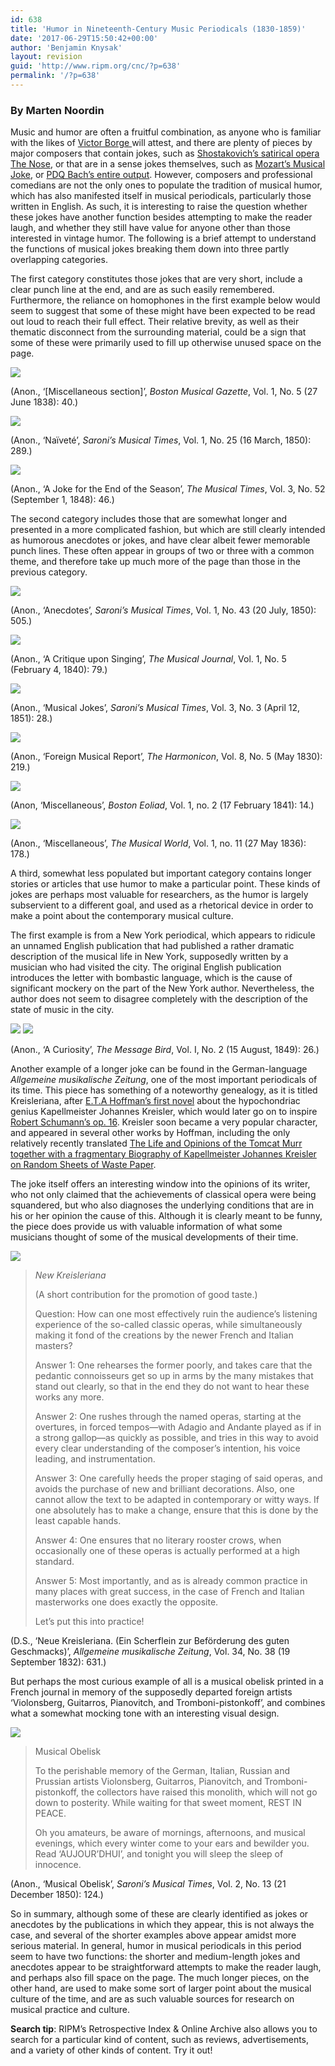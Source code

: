 ```yaml
---
id: 638
title: 'Humor in Nineteenth-Century Music Periodicals (1830-1859)'
date: '2017-06-29T15:50:42+00:00'
author: 'Benjamin Knysak'
layout: revision
guid: 'http://www.ripm.org/cnc/?p=638'
permalink: '/?p=638'
---
```


### By Marten Noordin

Music and humor are often a fruitful combination, as anyone who is familiar with the likes of [Victor Borge ](https://www.youtube.com/watch?v=EnXpApEsx5I&t) will attest, and there are plenty of pieces by major composers that contain jokes, such as [Shostakovich’s satirical opera The Nose](https://www.youtube.com/watch?v=uoC21I9YDz8&t), or that are in a sense jokes themselves, such as [Mozart’s Musical Joke](https://www.youtube.com/watch?v=nx-N9I1eZyM), or [PDQ Bach’s entire output](https://en.wikipedia.org/wiki/P._D._Q._Bach). However, composers and professional comedians are not the only ones to populate the tradition of musical humor, which has also manifested itself in musical periodicals, particularly those written in English. As such, it is interesting to raise the question whether these jokes have another function besides attempting to make the reader laugh, and whether they still have value for anyone other than those interested in vintage humor. The following is a brief attempt to understand the functions of musical jokes breaking them down into three partly overlapping categories.

The first category constitutes those jokes that are very short, include a clear punch line at the end, and are as such easily remembered. Furthermore, the reliance on homophones in the first example below would seem to suggest that some of these might have been expected to be read out loud to reach their full effect. Their relative brevity, as well as their thematic disconnect from the surrounding material, could be a sign that some of these were primarily used to fill up otherwise unused space on the page.

![](http://www.ripm.org/cnc/wp-content/uploads/2017/06/1.png)

(Anon., ‘\[Miscellaneous section\]’, *Boston Musical Gazette*, Vol. 1, No. 5 (27 June 1838): 40.)

![](http://www.ripm.org/cnc/wp-content/uploads/2017/06/2-1.png)

(Anon., ‘Naïveté’, *Saroni’s Musical Times*, Vol. 1, No. 25 (16 March, 1850): 289.)

![](http://www.ripm.org/cnc/wp-content/uploads/2017/06/3.png)

(Anon., ‘A Joke for the End of the Season’, *The Musical Times*, Vol. 3, No. 52 (September 1, 1848): 46.)

The second category includes those that are somewhat longer and presented in a more complicated fashion, but which are still clearly intended as humorous anecdotes or jokes, and have clear albeit fewer memorable punch lines. These often appear in groups of two or three with a common theme, and therefore take up much more of the page than those in the previous category.

![](http://www.ripm.org/cnc/wp-content/uploads/2017/06/4.png)

(Anon., ‘Anecdotes’, *Saroni’s Musical Times*, Vol. 1, No. 43 (20 July, 1850): 505.)

![](http://www.ripm.org/cnc/wp-content/uploads/2017/06/5.png)

(Anon., ‘A Critique upon Singing’, *The Musical Journal*, Vol. 1, No. 5 (February 4, 1840): 79.)

![](http://www.ripm.org/cnc/wp-content/uploads/2017/06/6.png)

(Anon., ‘Musical Jokes’, *Saroni’s Musical Times*, Vol. 3, No. 3 (April 12, 1851): 28.)

![](http://www.ripm.org/cnc/wp-content/uploads/2017/06/7.png)

(Anon., ‘Foreign Musical Report’, *The Harmonicon*, Vol. 8, No. 5 (May 1830): 219.)

![](http://www.ripm.org/cnc/wp-content/uploads/2017/06/8.png)

(Anon, ‘Miscellaneous’, *Boston Eoliad*, Vol. 1, no. 2 (17 February 1841): 14.)

![](http://www.ripm.org/cnc/wp-content/uploads/2017/06/9.png)

(Anon., ‘Miscellaneous’, *The Musical World*, Vol. 1, no. 11 (27 May 1836): 178.)

A third, somewhat less populated but important category contains longer stories or articles that use humor to make a particular point. These kinds of jokes are perhaps most valuable for researchers, as the humor is largely subservient to a different goal, and used as a rhetorical device in order to make a point about the contemporary musical culture.

The first example is from a New York periodical, which appears to ridicule an unnamed English publication that had published a rather dramatic description of the musical life in New York, supposedly written by a musician who had visited the city. The original English publication introduces the letter with bombastic language, which is the cause of significant mockery on the part of the New York author. Nevertheless, the author does not seem to disagree completely with the description of the state of music in the city.

![](http://www.ripm.org/cnc/wp-content/uploads/2017/06/10a.png) ![](http://www.ripm.org/cnc/wp-content/uploads/2017/06/10b.png)

(Anon., ‘A Curiosity’, *The Message Bird*, Vol. I, No. 2 (15 August, 1849): 26.)

Another example of a longer joke can be found in the German-language *Allgemeine musikalische Zeitung*, one of the most important periodicals of its time. This piece has something of a noteworthy genealogy, as it is titled Kreisleriana, after [E.T.A Hoffman’s first novel](http://www.cambridge.org/gb/academic/subjects/music/music-criticism/e-t-hoffmanns-musical-writings-kreisleriana-poet-and-composer-music-criticism?format=PB&isbn=9780521543392#S6OcPdABmJqz0mVU.97) about the hypochondriac genius Kapellmeister Johannes Kreisler, which would later go on to inspire [Robert Schumann’s op. 16](https://www.youtube.com/watch?v=BdHH5DjYCk4). Kreisler soon became a very popular character, and appeared in several other works by Hoffman, including the only relatively recently translated [The Life and Opinions of the Tomcat Murr together with a fragmentary Biography of Kapellmeister Johannes Kreisler on Random Sheets of Waste Paper](https://granta.com/best-book-1818-life-opinions-tomcat-murr-e-t-hoffmann/).

The joke itself offers an interesting window into the opinions of its writer, who not only claimed that the achievements of classical opera were being squandered, but who also diagnoses the underlying conditions that are in his or her opinion the cause of this. Although it is clearly meant to be funny, the piece does provide us with valuable information of what some musicians thought of some of the musical developments of their time.

![](http://www.ripm.org/cnc/wp-content/uploads/2017/06/11.png)

> *New Kreisleriana*
> 
> (A short contribution for the promotion of good taste.)
> 
> Question: How can one most effectively ruin the audience’s listening experience of the so-called classic operas, while simultaneously making it fond of the creations by the newer French and Italian masters?
> 
> Answer 1: One rehearses the former poorly, and takes care that the pedantic connoisseurs get so up in arms by the many mistakes that stand out clearly, so that in the end they do not want to hear these works any more.
> 
> Answer 2: One rushes through the named operas, starting at the overtures, in forced tempos—with Adagio and Andante played as if in a strong gallop—as quickly as possible, and tries in this way to avoid every clear understanding of the composer’s intention, his voice leading, and instrumentation.
> 
> Answer 3: One carefully heeds the proper staging of said operas, and avoids the purchase of new and brilliant decorations. Also, one cannot allow the text to be adapted in contemporary or witty ways. If one absolutely has to make a change, ensure that this is done by the least capable hands.
> 
> Answer 4: One ensures that no literary rooster crows, when occasionally one of these operas is actually performed at a high standard.
> 
> Answer 5: Most importantly, and as is already common practice in many places with great success, in the case of French and Italian masterworks one does exactly the opposite.
> 
> Let’s put this into practice!

(D.S., ‘Neue Kreisleriana. (Ein Scherflein zur Beförderung des guten Geschmacks)’, *Allgemeine musikalische Zeitung*, Vol. 34, No. 38 (19 September 1832): 631.)

But perhaps the most curious example of all is a musical obelisk printed in a French journal in memory of the supposedly departed foreign artists ‘Violonsberg, Guitarros, Pianovitch, and Tromboni-pistonkoff’, and combines what a somewhat mocking tone with an interesting visual design.

![](http://www.ripm.org/cnc/wp-content/uploads/2017/06/12.png)

> Musical Obelisk
> 
> To the perishable memory of the German, Italian, Russian and Prussian artists Violonsberg, Guitarros, Pianovitch, and Tromboni-pistonkoff, the collectors have raised this monolith, which will not go down to posterity. While waiting for that sweet moment, REST IN PEACE.
> 
> Oh you amateurs, be aware of mornings, afternoons, and musical evenings, which every winter come to your ears and bewilder you. Read ‘AUJOUR’DHUI’, and tonight you will sleep the sleep of innocence.

(Anon., ‘Musical Obelisk’, *Saroni’s Musical Times*, Vol. 2, No. 13 (21 December 1850): 124.)

So in summary, although some of these are clearly identified as jokes or anecdotes by the publications in which they appear, this is not always the case, and several of the shorter examples above appear amidst more serious material. In general, humor in musical periodicals in this period seem to have two functions: the shorter and medium-length jokes and anecdotes appear to be straightforward attempts to make the reader laugh, and perhaps also fill space on the page. The much longer pieces, on the other hand, are used to make some sort of larger point about the musical culture of the time, and are as such valuable sources for research on musical practice and culture.

**Search tip**: RIPM’s Retrospective Index &amp; Online Archive also allows you to search for a particular kind of content, such as reviews, advertisements, and a variety of other kinds of content. Try it out!